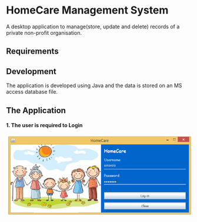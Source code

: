 # HomeCare Management System
A desktop application to manage(store, update and delete) records of a private non-profit organisation. 

## Requirements


## Development
The application is developed using Java and the data is stored on an MS access database file.

## The Application

#### 1. The user is required to Login
![alt text](https://github.com/Sinoxolo1408/ManagementSystem/blob/master/1.PNG?raw=true)
